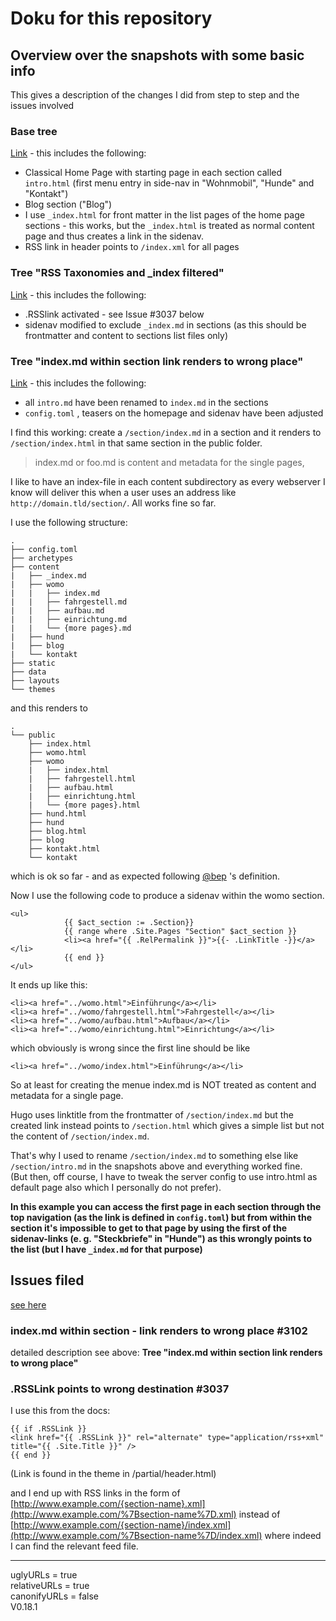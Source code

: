 
# Doku for this repository

## Overview over the snapshots with some basic info
This gives a description of the changes I did from step to step and the issues involved

### Base tree
[Link](https://github.com/ominty/ominty-hugoissues/tree/41a0acbd4c9531da565cb0092b1e0ee873dade8c) - this includes the following:

- Classical Home Page with starting page in each section called `intro.html` (first menu entry in side-nav in "Wohnmobil", "Hunde" and "Kontakt")
- Blog section ("Blog")
- I use `_index.html` for front matter in the list pages of the home page sections - this works, but the `_index.html` is treated as normal content page and thus creates a link in the sidenav.
- RSS link in header points to `/index.xml` for all pages

### Tree "RSS Taxonomies and _index filtered"
[Link](https://github.com/ominty/ominty-hugoissues/tree/84ea0e0650a0f063209945ac7b855d388790b4dd)  - this includes the following:

- .RSSlink activated - see Issue #3037 below
- sidenav modified to exclude `_index.md` in sections (as this should be frontmatter and content to sections list files only)

### Tree "index.md  within section link renders to wrong place"
[Link](https://github.com/ominty/ominty-hugoissues/tree/16555037268e1b3266a6144876f34ea46daf4963)  - this includes the following:

- all `intro.md` have been renamed to `index.md` in the sections
- `config.toml` , teasers on the homepage and sidenav have been adjusted 

I find this working: create a `/section/index.md` in a section and it renders to `/section/index.html` in that same section in the public folder.

> index.md or foo.md is content and metadata for the single pages,

I like to have an index-file in each content subdirectory as every webserver I know will deliver this when a user uses an address like `http://domain.tld/section/`.
All works fine so far.

I use  the following structure:

```
.
├── config.toml
├── archetypes
├── content
|   ├── _index.md
|   ├── womo
|   |   ├── index.md
|   |   ├── fahrgestell.md
|   |   ├── aufbau.md
|   |   ├── einrichtung.md
|   |   └── {more pages}.md
|   ├── hund
|   ├── blog
|   └── kontakt
├── static
├── data
├── layouts
└── themes
```

and this renders to

```
.
└── public
    ├── index.html
    ├── womo.html
    ├── womo
    |   ├── index.html
    |   ├── fahrgestell.html
    |   ├── aufbau.html
    |   ├── einrichtung.html
    |   └── {more pages}.html
    ├── hund.html
    ├── hund
    ├── blog.html
    ├── blog
    ├── kontakt.html
    └── kontakt
```

which is ok so far - and as expected following [@bep](/users/bep) 's definition.

Now I use the following code to produce a sidenav within the womo section. 

```
<ul> 
            {{ $act_section := .Section}}                  
            {{ range where .Site.Pages "Section" $act_section }}       
        	<li><a href="{{ .RelPermalink }}">{{- .LinkTitle -}}</a></li>    
            {{ end }}      
</ul>
```
It ends up like this:

```
<li><a href="../womo.html">Einführung</a></li>                   
<li><a href="../womo/fahrgestell.html">Fahrgestell</a></li>            
<li><a href="../womo/aufbau.html">Aufbau</a></li>            
<li><a href="../womo/einrichtung.html">Einrichtung</a></li>
```

which obviously is wrong since the first line should be like

```
<li><a href="../womo/index.html">Einführung</a></li>
```

So at least for creating the menue index.md is NOT treated as content and metadata for a single page.

Hugo uses linktitle from the frontmatter of `/section/index.md` but the created link instead points to `/section.html` which gives a simple list but not the content of `/section/index.md`. 

That's why I used to rename `/section/index.md` to something else like `/section/intro.md` in the snapshots above and everything worked fine.     
(But then, off course, I have to tweak the server config to use intro.html as default page also which I personally do not prefer).

**In this example you can access the first page in each section through the top navigation (as the link is defined in `config.toml`) but from within the section it's impossible to get to that page by using the first of the sidenav-links (e. g. "Steckbriefe" in "Hunde") as this wrongly points to the list (but I have `_index.md` for that purpose)** 


## Issues filed 
[see here](https://github.com/spf13/hugo/issues/)

### index.md within section - link renders to wrong place #3102

detailed description see above: **Tree "index.md  within section link renders to wrong place"**

###  .RSSLink points to wrong destination #3037

I use this from the docs:

```
{{ if .RSSLink }}
<link href="{{ .RSSLink }}" rel="alternate" type="application/rss+xml" title="{{ .Site.Title }}" />
{{ end }}

```
(Link is found in the theme in /partial/header.html)

and I end up with RSS links in the form of
[http://www.example.com/{section-name}.xml](http://www.example.com/%7Bsection-name%7D.xml)
instead of
[http://www.example.com/{section-name}/index.xml](http://www.example.com/%7Bsection-name%7D/index.xml)
where indeed I can find the relevant feed file.











*****
uglyURLs = true    
relativeURLs = true    
canonifyURLs = false    
V0.18.1    